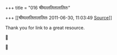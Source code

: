 +++
title = "016 श्रीमल्ललितालालितः"

+++
[[श्रीमल्ललितालालितः	2011-06-30, 11:03:49 [Source](https://groups.google.com/g/samskrita/c/rknzEBq63Lg)]]



Thank you for link to a great resource.





